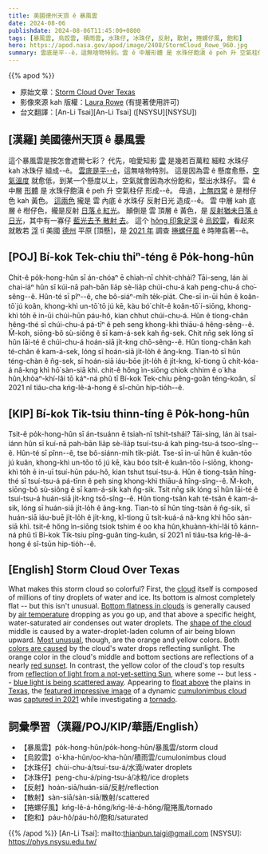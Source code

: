 ```yaml
---
title: 美國德州天頂 ê 暴風雲
date: 2024-08-06
publishdate: 2024-08-06T11:45:00+0800
tags: [暴風雲, 烏跤雲, 積雨雲, 水珠仔, 冰珠仔, 反射, 散射, 捲螺仔風, 飽和]
hero: https://apod.nasa.gov/apod/image/2408/StormCloud_Rowe_960.jpg
summary: 雲底是平--ê，這無啥物特別。雲 ê 中層形體 是 水珠仔飽滇 ê peh 升 空氣柱仔 形成--ê。
---
```


{{% apod %}}

- 原始文章：[Storm Cloud Over Texas](https://apod.nasa.gov/apod/ap240806.html)
- 影像來源 kah 版權：[Laura Rowe](https://laurarowe.smugmug.com/About-Laura-Rowe) (有提著使用許可)
- 台文翻譯：[An-Li Tsai][An-Li Tsai] ([NSYSU][NSYSU])

## [漢羅] 美國德州天頂 ê 暴風雲
這个暴風雲是按怎會遮爾七彩？
代先，咱愛知影 [雲][cloud] 是幾若百萬粒 細粒 水珠仔 kah 冰珠仔 組成--ê。
[雲底是平--ê][Bottom flatness in clouds]，這無啥物特別。
這是因為雲 ê 懸度愈懸，[空氣溫度][air temperature] 就愈低，到某一个懸度以上，空氣就會因為水份飽和，堅出水珠仔。
雲 ê 中層 [形體][shape of the cloud] 是 水珠仔飽滇 ê peh 升 空氣柱仔 形成--ê。
毋過，[上無四常][Most unusual] ê 是柑仔色 kah 黃色。
[這兩色][colors are caused] 攏是 雲 內底 ê 水珠仔 反射日光 造成--ê。
雲 中層 kah 底層 ê 柑仔色，攏是反射 [日落 ê 紅光][red sunset]。
顛倒是 雲 頂層 ê 黃色，是 [反射猶未日落 ê 日光][reflection of light from a not-yet-setting Sun]，其中有一寡仔 [藍光去予 散射 去][blue light is being scattered away]。
這个 [hŏng 印象足深][featured impressive image] ê [烏跤雲][cumulonimbus cloud]，看起來 就敢若 [浮][float above] tī 美國 [德州][Texas] 平原 [頂懸]，是 [2021 年][captured in 2021] 調查 [捲螺仔風][tornado] ê 時陣翕著--ê。

## [POJ] Bí-kok Tek-chiu thiⁿ-téng ê Po̍k-hong-hûn
Chit-ê po̍k-hong-hûn sī án-chóaⁿ ē chiah-nī chhit-chhái?
Tāi-seng, lán ài chai-iáⁿ hûn sī kúi-nā pah-bān lia̍p sè-lia̍p chúi-chu-á kah peng-chu-á cho͘-sêng--ê.
Hûn-té sī pîⁿ--ê, che bô-siáⁿ-mi̍h te̍k-pia̍t.
Che-sī in-ūi hûn ê koân-tō͘ jú koân, khong-khì un-tō͘ tō jú kē, kàu bó͘ chi̍t-ê koân-tō͘ í-siōng, khong-khì to̍h ē in-ūi chúi-hūn páu-hô, kian chhut chúi-chu-á.
Hûn ê tiong-chân hêng-thé sī chúi-chu-á pá-tīⁿ ê peh seng khong-khì thiāu-á hêng-sêng--ê.
M̄-koh, siōng-bô sù-siông ê sī kam-á-sek kah n̂g-sek.
Chit nn̄g sek lóng sī hûn lāi-té ê chúi-chu-á hoán-siā ji̍t-kng chō-sêng--ê.
Hûn tiong-chân kah té-chân ê kam-á-sek, lóng sī hoán-siā ji̍t-lo̍h ê âng-kng.
Tian-tò sī hûn téng-chàn ê n̂g-sek, sī hoán-siā iáu-bōe ji̍t-lo̍h ê ji̍t-kng, kî-tiong ū chi̍t-kóa-á nâ-kng khì hō͘ sàn-siā khì.
chit-ê hőng ìn-siōng chiok chhim ê o͘ kha hûn,khòaⁿ-khí-lâi tō káⁿ-ná phû tī Bí-kok Tek-chiu pêng-goân téng-koân, sī 2021 nî tiâu-cha kńg-lê-á-hong ê sî-chūn hip-tio̍h--ê.

## [KIP] Bí-kok Tik-tsiu thinn-tíng ê Po̍k-hong-hûn
Tsit-ê po̍k-hong-hûn sī án-tsuánn ē tsiah-nī tshit-tshái?
Tāi-sing, lán ài tsai-iánn hûn sī kuí-nā pah-bān lia̍p sè-lia̍p tsuí-tsu-á kah ping-tsu-á tsoo-sîng--ê.
Hûn-té sī pînn--ê, tse bô-siánn-mi̍h ti̍k-pia̍t.
Tse-sī in-uī hûn ê kuân-tōo jú kuân, khong-khì un-tōo tō jú kē, kàu bóo tsi̍t-ê kuân-tōo í-siōng, khong-khì to̍h ē in-uī tsuí-hūn páu-hô, kian tshut tsuí-tsu-á.
Hûn ê tiong-tsân hîng-thé sī tsuí-tsu-á pá-tīnn ê peh sing khong-khì thiāu-á hîng-sîng--ê.
M̄-koh, siōng-bô sù-siông ê sī kam-á-sik kah n̂g-sik.
Tsit nn̄g sik lóng sī hûn lāi-té ê tsuí-tsu-á huán-siā ji̍t-kng tsō-sîng--ê.
Hûn tiong-tsân kah té-tsân ê kam-á-sik, lóng sī huán-siā ji̍t-lo̍h ê âng-kng.
Tian-tò sī hûn tíng-tsàn ê n̂g-sik, sī huán-siā iáu-buē ji̍t-lo̍h ê ji̍t-kng, kî-tiong ū tsi̍t-kuá-á nâ-kng khì hōo sàn-siā khì.
tsit-ê hőng ìn-siōng tsiok tshim ê oo kha hûn,khuànn-khí-lâi tō kánn-ná phû tī Bí-kok Tik-tsiu pîng-guân tíng-kuân, sī 2021 nî tiâu-tsa kńg-lê-á-hong ê sî-tsūn hip-tio̍h--ê.

## [English] Storm Cloud Over Texas
What makes this storm cloud so colorful?
First, the [cloud][cloud] itself is composed of millions of tiny droplets of water and ice.
Its bottom is almost completely flat -- but this isn't unusual.
[Bottom flatness in clouds][Bottom flatness in clouds] is generally caused by [air temperature][air temperature] dropping as you go up, and that above a specific height, water-saturated air condenses out water droplets.
The [shape of the cloud][shape of the cloud] middle is caused by a water-droplet-laden column of air being blown upward.
[Most unusual][Most unusual], though, are the orange and yellow colors.
Both [colors are caused][colors are caused] by the cloud's water drops reflecting sunlight.
The orange color in the cloud's middle and bottom sections are reflections of a nearly [red sunset][red sunset].
In contrast, the yellow color of the cloud's top results from [reflection of light from a not-yet-setting Sun][reflection of light from a not-yet-setting Sun], where some -- but less -- [blue light is being scattered away][blue light is being scattered away].
Appearing to [float above][float above] the plains in [Texas][Texas], the [featured impressive image][featured impressive image] of a dynamic [cumulonimbus cloud][cumulonimbus cloud] was [captured in 2021][captured in 2021] while investigating a [tornado][tornado].

## 詞彙學習（漢羅/POJ/KIP/華語/English）
- 【暴風雲】po̍k-hong-hûn/po̍k-hong-hûn/暴風雲/storm cloud
- 【烏跤雲】o͘-kha-hûn/oo-kha-hûn/積雨雲/cumulonimbus cloud
- 【水珠仔】chúi-chu-á/tsuí-tsu-á/水滴/water droplets
- 【冰珠仔】peng-chu-á/ping-tsu-á/冰粒/ice droplets
- 【反射】hoán-siā/huán-siā/反射/reflection
- 【散射】sàn-siā/sàn-siā/散射/scattered
- 【捲螺仔風】kńg-lê-á-hŏng/kńg-lê-á-hŏng/龍捲風/tornado
- 【飽和】páu-hô/páu-hô/飽和/saturated

{{% /apod %}}
[An-Li Tsai]: mailto:thianbun.taigi@gmail.com
[NSYSU]: https://phys.nsysu.edu.tw/

[copyright]: https://apod.nasa.gov/apod/fap/lib/about_apod.html#srapply
[License3]: https://creativecommons.org/licenses/by/3.0/
[License2]:https://creativecommons.org/licenses/by-nc-nd/2.0/

[cloud]:https://climatekids.nasa.gov/cloud-formation/
[Bottom flatness in clouds]:https://www.abc.net.au/news/2020-09-01/flat-bottom-clouds-and-the-science-behind-them/12591230
[air temperature]:https://scied.ucar.edu/sites/default/files/interactives/atmosphere-altitude/vertpro_comet.jpg
[shape of the cloud]:https://apod.nasa.gov/apod/ap040218.html
[Most unusual]:https://www.seadna.ca/wp-content/uploads/2019/10/Hilariously-Surprised-Dogs.jpg
[colors are caused]:https://www.noaa.gov/jetstream/clouds/color-of-clouds
[red sunset]:https://apod.nasa.gov/apod/ap170120.html
[reflection of light from a not-yet-setting Sun]:https://apod.nasa.gov/apod/ap180613.html
[blue light is being scattered away]:https://spaceplace.nasa.gov/blue-sky/en/
[float above]:https://apod.nasa.gov/apod/ap230514.html
[Texas]:https://en.wikipedia.org/wiki/Texas
[featured impressive image]:https://www.instagram.com/p/CO_y-rKhqhK/
[cumulonimbus cloud]:https://en.wikipedia.org/wiki/Cumulonimbus_cloud
[captured in 2021]:https://laurarowe.smugmug.com/About-Laura-Rowe
[tornado]:https://apod.nasa.gov/apod/ap200517.html
